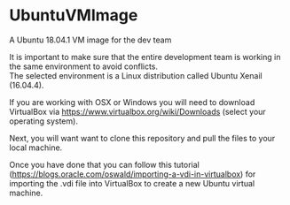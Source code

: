 # UbuntuVMImage
A Ubuntu 18.04.1 VM image for the dev team

It is important to make sure that the entire development team is working in the same environment to avoid conflicts.  
The selected environment is a Linux distribution called Ubuntu Xenail (16.04.4).

If you are working with OSX or Windows you will need to download VirtualBox via https://www.virtualbox.org/wiki/Downloads (select your operating system).

Next, you will want want to clone this repository and pull the files to your local machine. 

Once you have done that you can follow this tutorial (https://blogs.oracle.com/oswald/importing-a-vdi-in-virtualbox) for importing the .vdi file into VirtualBox to create a new Ubuntu virtual machine.

